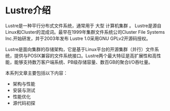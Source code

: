 # Lustre介绍

Lustre是一种平行分布式文件系统，通常用于 大型 计算机集群 。 Lustre是源自Linux和Cluster的混成词。最早在1999年集群文件系统公司Cluster File Systems Inc.开始研发，并于2003年发布 Lustre 1.0采用GNU GPLv2开源码授权。

Lustre是面向集群的存储架构，它是基于Linux平台的开源集群（并行）文件系统，提供与POSIX兼容的文件系统接口。Lustre两个最大特征是高扩展性和高性能，能够支持数万客户端系统、PB级存储容量、数百GB的聚合I/O吞吐量。

本系列文章主要包括以下内容：


* 架构与性能
* 安装与测试
* 性能优化
* 源代码初探
